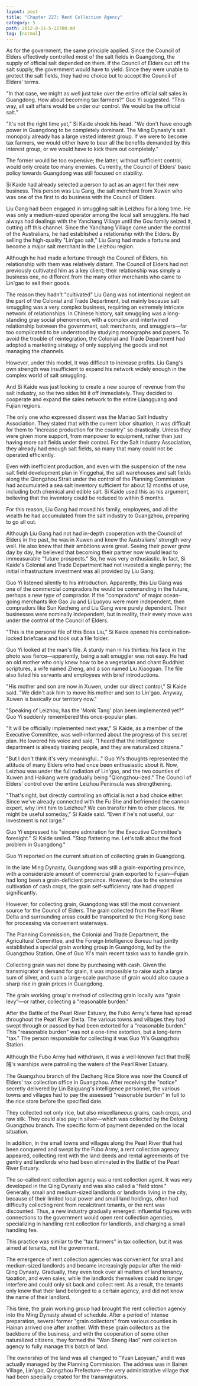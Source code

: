 ```yaml
---
layout: post
title: "Chapter 227: Rent Collection Agency"
category: 5
path: 2012-8-11-5-22700.md
tag: [normal]
---
```


As for the government, the same principle applied. Since the Council of Elders effectively controlled most of the salt fields in Guangdong, the supply of official salt depended on them. If the Council of Elders cut off the salt supply, the government would have to yield. Since they were unable to protect the salt fields, they had no choice but to accept the Council of Elders' terms.

"In that case, we might as well just take over the entire official salt sales in Guangdong. How about becoming tax farmers?" Guo Yi suggested. "This way, all salt affairs would be under our control. We would be the official salt."

"It's not the right time yet," Si Kaide shook his head. "We don't have enough power in Guangdong to be completely dominant. The Ming Dynasty's salt monopoly already has a large vested interest group. If we were to become tax farmers, we would either have to bear all the benefits demanded by this interest group, or we would have to kick them out completely."

The former would be too expensive; the latter, without sufficient control, would only create too many enemies. Currently, the Council of Elders' basic policy towards Guangdong was still focused on stability.

Si Kaide had already selected a person to act as an agent for their new business. This person was Liu Gang, the salt merchant from Xuwen who was one of the first to do business with the Council of Elders.

Liu Gang had been engaged in smuggling salt in Leizhou for a long time. He was only a medium-sized operator among the local salt smugglers. He had always had dealings with the Yanchang Village until the Gou family seized it, cutting off this channel. Since the Yanchang Village came under the control of the Australians, he had established a relationship with the Elders. By selling the high-quality "Lin'gao salt," Liu Gang had made a fortune and become a major salt merchant in the Leizhou region.

Although he had made a fortune through the Council of Elders, his relationship with them was relatively distant. The Council of Elders had not previously cultivated him as a key client; their relationship was simply a business one, no different from the many other merchants who came to Lin'gao to sell their goods.

The reason they hadn't "cultivated" Liu Gang was not intentional neglect on the part of the Colonial and Trade Department, but mainly because salt smuggling was a very complex business, requiring an extremely intricate network of relationships. In Chinese history, salt smuggling was a long-standing gray social phenomenon, with a complex and intertwined relationship between the government, salt merchants, and smugglers—far too complicated to be understood by studying monographs and papers. To avoid the trouble of reintegration, the Colonial and Trade Department had adopted a marketing strategy of only supplying the goods and not managing the channels.

However, under this model, it was difficult to increase profits. Liu Gang's own strength was insufficient to expand his network widely enough in the complex world of salt smuggling.

And Si Kaide was just looking to create a new source of revenue from the salt industry, so the two sides hit it off immediately. They decided to cooperate and expand the sales network to the entire Liangguang and Fujian regions.

The only one who expressed dissent was the Maniao Salt Industry Association. They stated that with the current labor situation, it was difficult for them to "increase production for the country" so drastically. Unless they were given more support, from manpower to equipment, rather than just having more salt fields under their control. For the Salt Industry Association, they already had enough salt fields, so many that many could not be operated efficiently.

Even with inefficient production, and even with the suspension of the new salt field development plan in Yinggehai, the salt warehouses and salt fields along the Qiongzhou Strait under the control of the Planning Commission had accumulated a sea salt inventory sufficient for about 12 months of use, including both chemical and edible salt. Si Kaide used this as his argument, believing that the inventory could be reduced to within 6 months.

For this reason, Liu Gang had moved his family, employees, and all the wealth he had accumulated from the salt industry to Guangzhou, preparing to go all out.

Although Liu Gang had not had in-depth cooperation with the Council of Elders in the past, he was in Xuwen and knew the Australians' strength very well. He also knew that their ambitions were great. Seeing their power grow day by day, he believed that becoming their partner now would lead to immeasurable "future prospects." So, he was very enthusiastic. In fact, Si Kaide's Colonial and Trade Department had not invested a single penny; the initial infrastructure investment was all provided by Liu Gang.

Guo Yi listened silently to his introduction. Apparently, this Liu Gang was one of the commercial compradors he would be commanding in the future, perhaps a new type of comprador. If the "compradors" of major ocean-going merchants like Gao Ju and Li Luoyou were more independent, then compradors like Sun Kecheng and Liu Gang were purely dependent. Their businesses were nominally independent, but in reality, their every move was under the control of the Council of Elders.

"This is the personal file of this Boss Liu," Si Kaide opened his combination-locked briefcase and took out a file folder.

Guo Yi looked at the man's file. A sturdy man in his thirties: his face in the photo was fierce—apparently, being a salt smuggler was not easy. He had an old mother who only knew how to be a vegetarian and chant Buddhist scriptures, a wife named Zheng, and a son named Liu Xiaoguan. The file also listed his servants and employees with brief introductions.

"His mother and son are now in Xuwen, under our direct control," Si Kaide said. "We didn't ask him to move his mother and son to Lin'gao. Anyway, Xuwen is basically our territory now."

"Speaking of Leizhou, has the 'Monk Tang' plan been implemented yet?" Guo Yi suddenly remembered this once-popular plan.

"It will be officially implemented next year," Si Kaide, as a member of the Executive Committee, was well-informed about the progress of this secret plan. He lowered his voice and said, "I heard that the intelligence department is already training people, and they are naturalized citizens."

"But I don't think it's very meaningful..." Guo Yi's thoughts represented the attitude of many Elders who had once been enthusiastic about it. Now, Leizhou was under the full radiation of Lin'gao, and the two counties of Xuwen and Haikang were gradually being "Qiongzhou-ized." The Council of Elders' control over the entire Leizhou Peninsula was strengthening.

"That's right, but directly controlling an official is not a bad choice either. Since we've already connected with the Fu She and befriended the cannon expert, why limit him to Leizhou? We can transfer him to other places. He might be useful someday," Si Kaide said. "Even if he's not useful, our investment is not large."

Guo Yi expressed his "sincere admiration for the Executive Committee's foresight." Si Kaide smiled. "Stop flattering me. Let's talk about the food problem in Guangdong."

Guo Yi reported on the current situation of collecting grain in Guangdong.

In the late Ming Dynasty, Guangdong was still a grain-exporting province, with a considerable amount of commercial grain exported to Fujian—Fujian had long been a grain-deficient province. However, due to the extensive cultivation of cash crops, the grain self-sufficiency rate had dropped significantly.

However, for collecting grain, Guangdong was still the most convenient source for the Council of Elders. The grain collected from the Pearl River Delta and surrounding areas could be transported to the Hong Kong base for processing via convenient waterways.

The Planning Commission, the Colonial and Trade Department, the Agricultural Committee, and the Foreign Intelligence Bureau had jointly established a special grain working group in Guangdong, led by the Guangzhou Station. One of Guo Yi's main recent tasks was to handle grain.

Collecting grain was not done by purchasing with cash. Given the transmigrator's demand for grain, it was impossible to raise such a large sum of silver, and such a large-scale purchase of grain would also cause a sharp rise in grain prices in Guangdong.

The grain working group's method of collecting grain locally was "grain levy"—or rather, collecting a "reasonable burden."

After the Battle of the Pearl River Estuary, the Fubo Army's fame had spread throughout the Pearl River Delta. The various towns and villages they had swept through or passed by had been extorted for a "reasonable burden." This "reasonable burden" was not a one-time extortion, but a long-term "tax." The person responsible for collecting it was Guo Yi's Guangzhou Station.

Although the Fubo Army had withdrawn, it was a well-known fact that the髡賊's warships were patrolling the waters of the Pearl River Estuary.

The Guangzhou branch of the Dachang Rice Store was now the Council of Elders' tax collection office in Guangzhou. After receiving the "notice" secretly delivered by Lin Baiguang's intelligence personnel, the various towns and villages had to pay the assessed "reasonable burden" in full to the rice store before the specified date.

They collected not only rice, but also miscellaneous grains, cash crops, and raw silk. They could also pay in silver—which was collected by the Delong Guangzhou branch. The specific form of payment depended on the local situation.

In addition, in the small towns and villages along the Pearl River that had been conquered and swept by the Fubo Army, a rent collection agency appeared, collecting rent with the land deeds and rental agreements of the gentry and landlords who had been eliminated in the Battle of the Pearl River Estuary.

The so-called rent collection agency was a rent collection agent. It was very developed in the Qing Dynasty and was also called a "field store." Generally, small and medium-sized landlords or landlords living in the city, because of their limited local power and small land holdings, often had difficulty collecting rent from recalcitrant tenants, or the rent was discounted. Thus, a new industry gradually emerged: influential figures with connections to the government would open rent collection agencies, specializing in handling rent collection for landlords, and charging a small handling fee.

This practice was similar to the "tax farmers" in tax collection, but it was aimed at tenants, not the government.

The emergence of rent collection agencies was convenient for small and medium-sized landlords and became increasingly popular after the mid-Qing Dynasty. Gradually, they even took over all matters of land tenancy, taxation, and even sales, while the landlords themselves could no longer interfere and could only sit back and collect rent. As a result, the tenants only knew that their land belonged to a certain agency, and did not know the name of their landlord.

This time, the grain working group had brought the rent collection agency into the Ming Dynasty ahead of schedule. After a period of intense preparation, several former "grain collectors" from various counties in Hainan arrived one after another. With these grain collectors as the backbone of the business, and with the cooperation of some other naturalized citizens, they formed the "Wan Sheng Hao" rent collection agency to fully manage this batch of land.

The ownership of the land was all changed to "Yuan Laoyuan," and it was actually managed by the Planning Commission. The address was in Bairen Village, Lin'gao, Qiongzhou Prefecture—the very administrative village that had been specially created for the transmigrators.